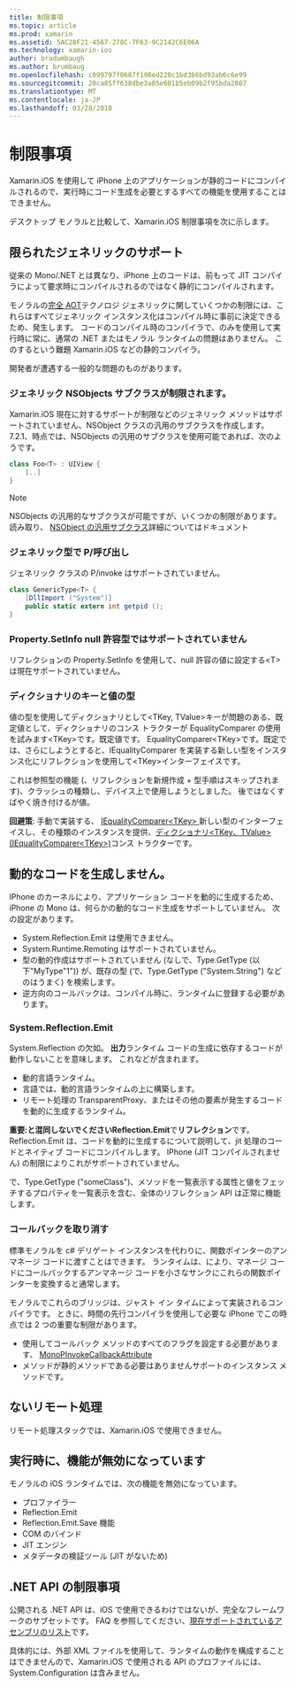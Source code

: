 ```yaml
---
title: 制限事項
ms.topic: article
ms.prod: xamarin
ms.assetid: 5AC28F21-4567-278C-7F63-9C2142C6E06A
ms.technology: xamarin-ios
author: bradumbaugh
ms.author: brumbaug
ms.openlocfilehash: c099797f0687f198ed220c1bd366bd93ab6c6e99
ms.sourcegitcommit: 20ca85ff638dbe3a85e601b5eb09b2f95bda2807
ms.translationtype: MT
ms.contentlocale: ja-JP
ms.lasthandoff: 03/28/2018
---
```

# <a name="limitations"></a>制限事項

Xamarin.iOS を使用して iPhone 上のアプリケーションが静的コードにコンパイルされるので、実行時にコード生成を必要とするすべての機能を使用することはできません。

デスクトップ モノラルと比較して、Xamarin.iOS 制限事項を次に示します。

 <a name="Limited_Generics_Support" />


## <a name="limited-generics-support"></a>限られたジェネリックのサポート

従来の Mono/.NET とは異なり、iPhone 上のコードは、前もって JIT コンパイラによって要求時にコンパイルされるのではなく静的にコンパイルされます。

モノラルの[完全 AOT](http://www.mono-project.com/docs/advanced/aot/#full-aot)テクノロジ ジェネリックに関していくつかの制限には、これらはすべてジェネリック インスタンス化はコンパイル時に事前に決定できるため、発生します。 コードのコンパイル時のコンパイラで、のみを使用して実行時に常に、通常の .NET またはモノラル ランタイムの問題はありません。 このするという難題 Xamarin.iOS などの静的コンパイラ。

開発者が遭遇する一般的な問題のものがあります。

 <a name="Generic_Subclasses_of_NSObjects_are_limited" />


### <a name="generic-subclasses-of-nsobjects-are-limited"></a>ジェネリック NSObjects サブクラスが制限されます。

Xamarin.iOS 現在に対するサポートが制限などのジェネリック メソッドはサポートされていません、NSObject クラスの汎用のサブクラスを作成します。 7.2.1、時点では、NSObjects の汎用のサブクラスを使用可能であれば、次のようです。

```csharp
class Foo<T> : UIView {
    [..]
}
```

> [!NOTE]
> NSObjects の汎用的なサブクラスが可能ですが、いくつかの制限があります。 読み取り、 [NSObject の汎用サブクラス](~/ios/internals/api-design/nsobject-generics.md)詳細についてはドキュメント



### <a name="pinvokes-in-generic-types"></a>ジェネリック型で P/呼び出し

ジェネリック クラスの P/invoke はサポートされていません。

```csharp
class GenericType<T> {
    [DllImport ("System")]
    public static extern int getpid ();
}
```

 <a name="Property.SetInfo_on_a_Nullable_Type_is_not_supported" />


### <a name="propertysetinfo-on-a-nullable-type-is-not-supported"></a>Property.SetInfo null 許容型ではサポートされていません

リフレクションの Property.SetInfo を使用して、null 許容の値に設定する&lt;T&gt;は現在サポートされていません。

 <a name="Value_types_as_Dictionary_Keys" />


### <a name="value-types-as-dictionary-keys"></a>ディクショナリのキーと値の型

値の型を使用してディクショナリとして&lt;TKey, TValue&gt;キーが問題のある、既定値として、ディクショナリのコンス トラクターが EqualityComparer の使用を試みます&lt;TKey&gt;です。既定値です。 EqualityComparer&lt;TKey&gt;です。既定では、さらにしようとすると、IEqualityComparer を実装する新しい型をインスタンス化にリフレクションを使用して&lt;TKey&gt;インターフェイスです。

これは参照型の機能 (、リフレクションを新規作成 + 型手順はスキップされます)、クラッシュの種類し、デバイス上で使用しようとしました。 後ではなくすばやく焼き付けるが値。

 **回避策**: 手動で実装する、 [IEqualityComparer&lt;TKey&gt; ](https://developer.xamarin.com/api/type/System.Collections.Generic.IEqualityComparer%601/)新しい型のインターフェイスし、その種類のインスタンスを提供、[ディクショナリ&lt;TKey、TValue&gt; ](https://developer.xamarin.com/api/type/System.Collections.Generic.Dictionary%3CTKey,TValue%3E/) [(IEqualityComparer&lt;TKey&gt;)](https://developer.xamarin.com/api/type/System.Collections.Generic.IEqualityComparer%601/)コンス トラクターです。


 <a name="No_Dynamic_Code_Generation" />


## <a name="no-dynamic-code-generation"></a>動的なコードを生成しません。

IPhone のカーネルにより、アプリケーション コードを動的に生成するため、iPhone の Mono は、何らかの動的なコード生成をサポートしていません。 次の設定があります。

-  System.Reflection.Emit は使用できません。
-  System.Runtime.Remoting はサポートされていません。
-  型の動的作成はサポートされていません (なしで、Type.GetType (以下"MyType"1")) が、既存の型 (で、Type.GetType ("System.String") などのはうまく) を検索します。 
-  逆方向のコールバックは、コンパイル時に、ランタイムに登録する必要があります。


 
 <a name="System.Reflection.Emit" />


### <a name="systemreflectionemit"></a>System.Reflection.Emit

System.Reflection の欠如。 **出力**ランタイム コードの生成に依存するコードが動作しないことを意味します。 これなどが含まれます。

-  動的言語ランタイム。
-  言語では、動的言語ランタイムの上に構築します。
-  リモート処理の TransparentProxy、またはその他の要素が発生するコードを動的に生成するランタイム。 


 **重要:**と混同しないでください**Reflection.Emit**で**リフレクション**です。 Reflection.Emit は、コードを動的に生成するについて説明して、jit 処理のコードとネイティブ コードにコンパイルします。 IPhone (JIT コンパイルされません) の制限によりこれがサポートされていません。

で、Type.GetType ("someClass")、メソッドを一覧表示する属性と値をフェッチするプロパティを一覧表示を含む、全体のリフレクション API は正常に機能します。

 
 <a name="Reverse_Callbacks" />


### <a name="reverse-callbacks"></a>コールバックを取り消す

標準モノラルを c# デリゲート インスタンスを代わりに、関数ポインターのアンマネージ コードに渡すことはできます。 ランタイムは、により、マネージ コードにコールバックするアンマネージ コードを小さなサンクにこれらの関数ポインターを変換すると通常します。

モノラルでこれらのブリッジは、ジャスト イン タイムによって実装されるコンパイラです。 ときに、時間の先行コンパイラを使用して必要な iPhone でこの時点では 2 つの重要な制限があります。

-  使用してコールバック メソッドのすべてのフラグを設定する必要があります、 [MonoPInvokeCallbackAttribute](https://developer.xamarin.com/api/type/ObjCRuntime.MonoPInvokeCallbackAttribute) 
-  メソッドが静的メソッドである必要はありませんサポートのインスタンス メソッドです。 
 
<a name="No_Remoting" />

## <a name="no-remoting"></a>ないリモート処理

リモート処理スタックでは、Xamarin.iOS で使用できません。


 <a name="Runtime_Disabled_Features" />


## <a name="runtime-disabled-features"></a>実行時に、機能が無効になっています

モノラルの iOS ランタイムでは、次の機能を無効になっています。

-  プロファイラー
-  Reflection.Emit
-  Reflection.Emit.Save 機能
-  COM のバインド
-  JIT エンジン
-  メタデータの検証ツール (JIT がないため)


 <a name=".NET_API_Limitations" />


## <a name="net-api-limitations"></a>.NET API の制限事項

公開される .NET API は、iOS で使用できるわけではないが、完全なフレームワークのサブセットです。 FAQ を参照してください、[現在サポートされているアセンブリのリスト](~/cross-platform/internals/available-assemblies.md)です。



具体的には、外部 XML ファイルを使用して、ランタイムの動作を構成することはできませんので、Xamarin.iOS で使用される API のプロファイルには、System.Configuration は含みません。
